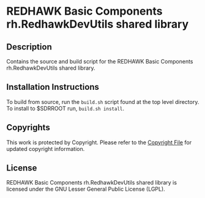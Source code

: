 # REDHAWK Basic Components rh.RedhawkDevUtils shared library
 
## Description

Contains the source and build script for the REDHAWK Basic Components rh.RedhawkDevUtils shared library.
 
## Installation Instructions

To build from source, run the `build.sh` script found at the top level directory. To install to $SDRROOT run, `build.sh install`.
 
## Copyrights

This work is protected by Copyright. Please refer to the [Copyright File](COPYRIGHT) for updated copyright information.

## License

REDHAWK Basic Components rh.RedhawkDevUtils shared library is licensed under the GNU Lesser General Public License (LGPL).


